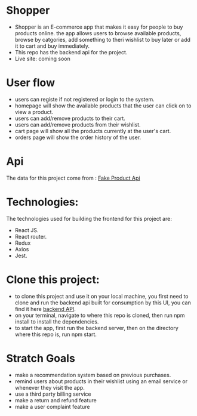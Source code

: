 # Shopper

 - Shopper is an E-commerce app that makes it easy for people to buy products online.
    the app allows users to browse available products, browse by catgories,
    add something to theri wishlist to buy later or add it to cart and buy immediately.
- This repo has the backend api for the project.
- Live site: coming soon


 # User flow
 - users can registe if not registered or login to the system.
 - homepage will show the available products that the user can click on to view a product.
 - users can add/remove  products to their cart.
 - users can add/remove products from their wishlist.
 - cart page will show all the products currently at the user's cart.
 - orders page will show the order history of the user.
 # Api
  The data for this project come from :
  [Fake Product Api](https://fakestoreapi.com/)



  # Technologies:
   The technologies used for building the frontend for this project are:
   - React JS.
   - React router.
   - Redux
   - Axios
   - Jest.



   # Clone this project:
   - to clone this project and use it on your local machine, you first need to clone and run the
   backend api built for consumption by this UI, you can find it here [backend API](https://github.com/moayed-mustafa/E-commerce-app).
   - on your terminal, navigate to where this repo is cloned, then run npm install to install the dependencies.
   - to start the app, first run the backend server, then on the directory where this repo is, run npm start.



   # Stratch Goals
   - make a recommendation system based on previous purchases.
   - remind users about products in their wishlist using an email service or whenever they visit the app.
   - use a third party billing service
   - make a return and refund feature
   - make a user complaint feature